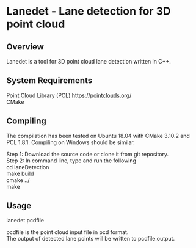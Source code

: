 Lanedet - Lane detection for 3D point cloud
===========================================

Overview
--------

Lanedet is a tool for 3D point cloud lane detection written in C++.   

System Requirements 
-------------------
Point Cloud Library (PCL) https://pointclouds.org/  
CMake


Compiling 
---------
The compilation has been tested on Ubuntu 18.04 with CMake 3.10.2 and PCL 1.8.1. Compiling on Windows should be similar.
 
Step 1: Download the source code or clone it from git repository.  
Step 2: In command line, type and run the following  
cd laneDetection  
make build  
cmake ../  
make


Usage
-----
lanedet pcdfile

pcdfile is the point cloud input file in pcd format.  
The output of detected lane points will be written to pcdfile.output. 

